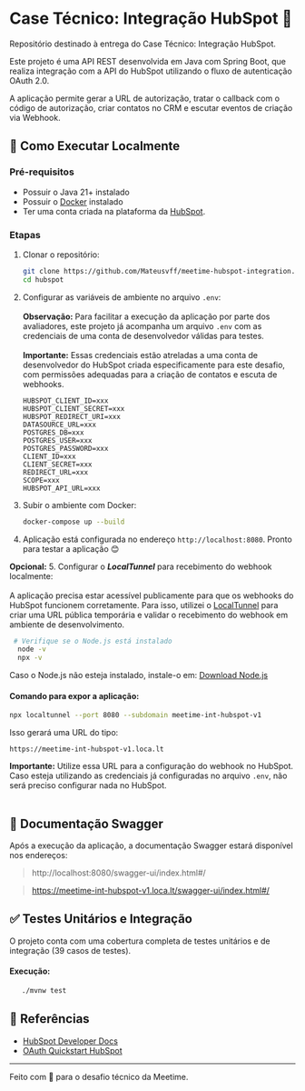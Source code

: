 
# Case Técnico: Integração HubSpot 💚

Repositório destinado à entrega do Case Técnico: Integração HubSpot.

Este projeto é uma API REST desenvolvida em Java com Spring Boot, que realiza integração com a API do HubSpot utilizando o fluxo de autenticação OAuth 2.0.

A aplicação permite gerar a URL de autorização, tratar o callback com o código de autorização, criar contatos no CRM e escutar eventos de criação via Webhook.

## 🚀 Como Executar Localmente

### Pré-requisitos

- Possuir o Java 21+ instalado
- Possuir o [Docker](https://www.docker.com) instalado
- Ter uma conta criada na plataforma da [HubSpot](https://br.hubspot.com).

### Etapas

1. Clonar o repositório:
   ```bash
   git clone https://github.com/Mateusvff/meetime-hubspot-integration.git
   cd hubspot
   ```

2. Configurar as variáveis de ambiente no arquivo `.env`:
   <br> <br>
   **Observação:**
   Para facilitar a execução da aplicação por parte dos avaliadores, este projeto já acompanha um arquivo `.env` com as credenciais de uma conta de desenvolvedor válidas para testes.
   <br> <br>
   **Importante:** Essas credenciais estão atreladas a uma conta de desenvolvedor do HubSpot criada especificamente para este desafio, com permissões adequadas para a criação de contatos e escuta de webhooks.

   ```env
   HUBSPOT_CLIENT_ID=xxx
   HUBSPOT_CLIENT_SECRET=xxx
   HUBSPOT_REDIRECT_URI=xxx
   DATASOURCE_URL=xxx
   POSTGRES_DB=xxx
   POSTGRES_USER=xxx
   POSTGRES_PASSWORD=xxx
   CLIENT_ID=xxx
   CLIENT_SECRET=xxx
   REDIRECT_URL=xxx
   SCOPE=xxx
   HUBSPOT_API_URL=xxx
   ```

3. Subir o ambiente com Docker:
   ```bash
   docker-compose up --build
   ```

4. Aplicação está configurada no endereço `http://localhost:8080`. Pronto para testar a aplicação 😊 

**Opcional:**
5. Configurar o **_LocalTunnel_** para recebimento do webhook localmente:
   <br><br>
   A aplicação precisa estar acessível publicamente para que os webhooks do HubSpot funcionem corretamente. Para isso, utilizei o [LocalTunnel](https://github.com/localtunnel/localtunnel) para criar uma URL pública temporária e validar o recebimento do webhook em ambiente de desenvolvimento.
 
   ```bash
    # Verifique se o Node.js está instalado
     node -v
     npx -v
   ```
   Caso o Node.js não esteja instalado, instale-o em: [Download Node.js](https://nodejs.org/)

   #### Comando para expor a aplicação:
   ```bash
   npx localtunnel --port 8080 --subdomain meetime-int-hubspot-v1
   ```

   Isso gerará uma URL do tipo:
   ```
   https://meetime-int-hubspot-v1.loca.lt
   ```
   **Importante:** Utilize essa URL para a configuração do webhook no HubSpot. Caso esteja utilizando as credenciais já configuradas no arquivo `.env`, não será preciso configurar nada no HubSpot.
<br><br>

## 📝 Documentação Swagger

Após a execução da aplicação, a documentação Swagger estará disponível nos endereços:
> http://localhost:8080/swagger-ui/index.html#/

> https://meetime-int-hubspot-v1.loca.lt/swagger-ui/index.html#/


## ✅ Testes Unitários e Integração

O projeto conta com uma cobertura completa de testes unitários e de integração (39 casos de testes).

#### Execução:
```bash
   ./mvnw test
```

## 🧠 Referências

- [HubSpot Developer Docs](https://developers.hubspot.com/)
- [OAuth Quickstart HubSpot](https://developers.hubspot.com/docs/guides/apps/authentication/oauth-quickstart-guide)
---
Feito com 💚 para o desafio técnico da Meetime.
